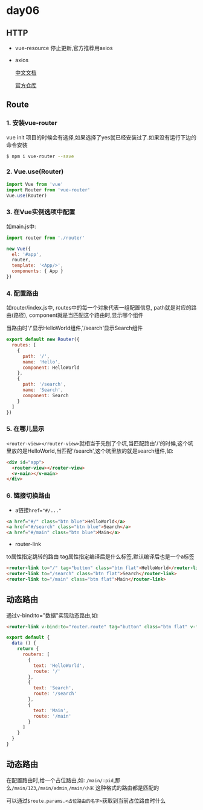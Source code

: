 # day06

## HTTP

+ vue-resource
  停止更新,官方推荐用axios
+ axios

  [中文文档](https://www.kancloud.cn/yunye/axios/234845)

  [官方仓库](https://github.com/axios/axios)

## Route

### 1. 安装vue-router

vue init 项目的时候会有选择,如果选择了yes就已经安装过了.如果没有运行下边的命令安装

``` bash
$ npm i vue-router --save
```

### 2. Vue.use(Router)

``` js
import Vue from 'vue'
import Router from 'vue-router'
Vue.use(Router)
```

### 3. 在Vue实例选项中配置

如main.js中:

``` js
import router from './router'

new Vue({
  el: '#app',
  router,
  template: '<App/>',
  components: { App }
})
```

### 4. 配置路由

如router/index.js中, routes中的每一个对象代表一组配置信息, path就是对应的路由(路径), component就是当匹配这个路由时,显示哪个组件

当路由时'/'显示HelloWorld组件,'/search'显示Search组件

``` js
export default new Router({
  routes: [
    {
      path: '/',
      name: 'Hello',
      component: HelloWorld
    },
    {
      path: '/search',
      name: 'Search',
      component: Search
    }
  ]
})
```

### 5. 在哪儿显示

`<router-view></router-view>`就相当于先刨了个坑,当匹配路由'/'的时候,这个坑里放的是HelloWorld,当匹配'/search',这个坑里放的就是search组件,如:

``` html
<div id="app">
  <router-view></router-view>
  <v-main></v-main>
</div>
```

### 6. 链接切换路由

+ a链接`href="#/..."`

``` html
<a href="#/" class="btn blue">HelloWorld</a>
<a href="#/search" class="btn blue">Search</a>
<a href="#/main" class="btn blue">Main</a>
```

+ router-link

to属性指定跳转的路由
tag属性指定编译后是什么标签,默认编译后也是一个a标签

``` html
<router-link to="/" tag="button" class="btn flat">HelloWorld</router-link>
<router-link to="/search" class="btn flat">Search</router-link>
<router-link to="/main" class="btn flat">Main</router-link>
```

## 动态路由

通过v-bind:to="数据"实现动态路由,如:

``` html
<router-link v-bind:to="router.route" tag="button" class="btn flat" v-for="router in routers" :key="router">{{ router.text }}</router-link>
```

```js
export default {
  data () {
    return {
      routers: [
        {
          text: 'HelloWorld',
          route: '/'
        },
        {
          text: 'Search',
          route: '/search'
        },
        {
          text: 'Main',
          route: '/main'
        }
      ]
    }
  }
}
```

## 动态路由

在配置路由时,给一个占位路由,如: `/main/:pid`,那么`/main/123`,`/main/admin`,`/main/小米` 这种格式的路由都是匹配的

可以通过`$route.params.<占位路由的名字>`获取到当前占位路由时什么
